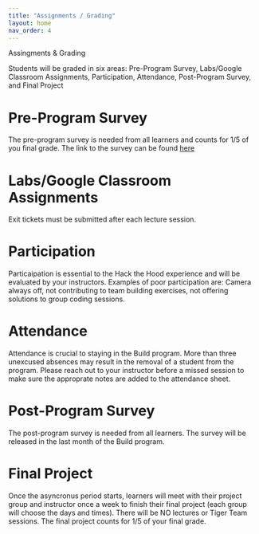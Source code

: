 ```yaml
---
title: "Assignments / Grading"
layout: home
nav_order: 4
---
```

<head>Assingments & Grading</head>

<body>
  <p>Students will be graded in six areas: Pre-Program Survey, Labs/Google Classroom Assignments,	Participation,	Attendance,	Post-Program Survey, and Final Project</p>

  <h1>Pre-Program Survey</h1>
    <p>The pre-program survey is needed from all learners and counts for 1/5 of you final grade. The link to the survey can be found <a href="https://corexmsp4sy8p6bphbs3.qualtrics.com/jfe/form/SV_4HqGB6c6AbFeanc">here</a></p>

  <h1>Labs/Google Classroom Assignments</h1>
    <p>Exit tickets must be submitted after each lecture session.</p>

  <h1>Participation</h1>
    <p>Particaipation is essential to the Hack the Hood experience and will be evaluated by your instructors. Examples of poor participation are: Camera always off, not contributing to team building exercises, not offering solutions to group coding sessions.</p>

  <h1>Attendance</h1>
    <p>Attendance is crucial to staying in the Build program. More than three unexcused absences may result in the removal of a student from the program. Please reach out to your instructor before a missed session to make sure the approprate notes are added to the attendance sheet.</p>

  <h1>Post-Program Survey</h1>
    <p>The post-program survey is needed from all learners. The survey will be released in the last month of the Build program.</p>

  <h1>Final Project</h1>
    <p>Once the asyncronus period starts, learners will meet with their project group and instructor once a week to finish their final project (each group will choose the days and times). There will be NO lectures or Tiger Team sessions. The final project counts for 1/5 of your final grade. </p>


  
</body>
